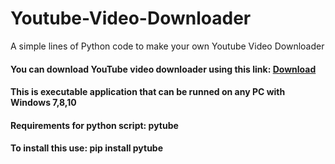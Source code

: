 # Youtube-Video-Downloader
A simple lines of Python code to make your own Youtube Video Downloader

#### You can download YouTube video downloader using this link: [Download](https://github.com/Gunthersuper/YouTube-Downloader/releases/download/1/Youtube.Downloader.exe)
#### This is executable application that can be runned on any PC with Windows 7,8,10
#### Requirements for python script: pytube
#### To install this use: pip install pytube
